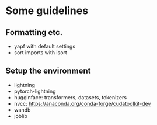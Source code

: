 # Some guidelines

## Formatting etc.

- yapf with default settings
- sort imports with isort


## Setup the environment
- lightning
- pytorch-lightning
- hugginface: transformers, datasets, tokenizers
- nvcc: https://anaconda.org/conda-forge/cudatoolkit-dev 
- wandb
- joblib